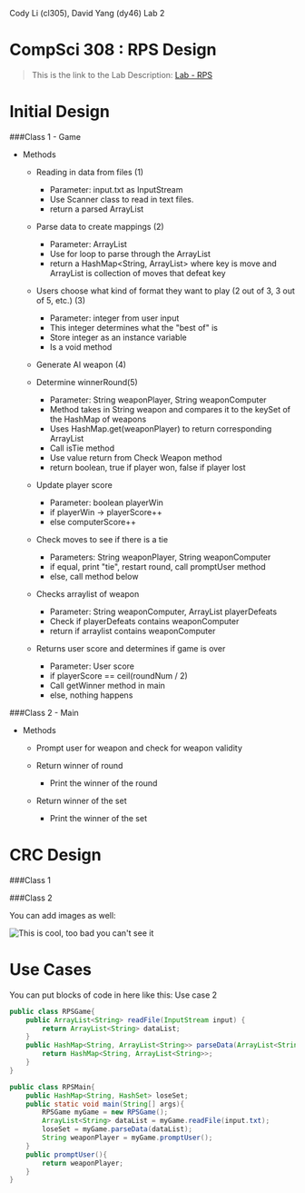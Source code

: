 Cody Li (cl305), David Yang (dy46) 
Lab 2 

CompSci 308 : RPS Design
===================

> This is the link to the Lab Description: 
[Lab - RPS](http://www.cs.duke.edu/courses/compsci308/spring16/classwork/02_design_rps/index.php)

Initial Design
=======

###Class 1 - Game

* Methods
	* Reading in data from files (1)
		* Parameter: input.txt as InputStream
		* Use Scanner class to read in text files. 
		* return a parsed ArrayList<String>

	* Parse data to create mappings (2)
		* Parameter: ArrayList<String>
		* Use for loop to parse through the ArrayList<String>
		* return a HashMap<String, ArrayList<String>> where key is move and ArrayList is collection of moves that defeat key

	* Users choose what kind of format they want to play (2 out of 3, 3 out of 5, etc.) (3)
		* Parameter: integer from user input
		* This integer determines what the "best of" is
		* Store integer as an instance variable
		* Is a void method 
	
	* Generate AI weapon (4)

	* Determine winnerRound(5) 
		* Parameter: String weaponPlayer, String weaponComputer
		* Method takes in String weapon and compares it to the keySet of the HashMap of weapons
		* Uses HashMap.get(weaponPlayer) to return corresponding ArrayList
		* Call isTie method
		* Use value return from Check Weapon method 
		* return boolean, true if player won, false if player lost 

	* Update player score
		*	Parameter: boolean playerWin
		* if playerWin -> playerScore++
		* else computerScore++

	* Check moves to see if there is a tie
		* Parameters: String weaponPlayer, String weaponComputer
		* if equal, print "tie", restart round, call promptUser method
		* else, call method below

	* Checks arraylist of weapon
		* Parameter: String weaponComputer, ArrayList<String> playerDefeats
		* Check if playerDefeats contains weaponComputer
		* return if arraylist contains weaponComputer

	
	* Returns user score and determines if game is over
		* Parameter: User score
		* if playerScore == ceil(roundNum / 2) 
		* Call getWinner method in main
		* else, nothing happens 


###Class 2 - Main 

* Methods
	*  Prompt user for weapon and check for weapon validity 

	* Return winner of round
		*	Print the winner of the round

	* Return winner of the set
		* Print the winner of the set


CRC Design
=======

###Class 1


###Class 2

You can add images as well:

![This is cool, too bad you can't see it](crc-example.png "Our CRC cards")


Use Cases
=======

You can put blocks of code in here like this:
Use case 2
```java
public class RPSGame{
	public ArrayList<String> readFile(InputStream input) {
		return ArrayList<String> dataList;
	}
	public HashMap<String, ArrayList<String>> parseData(ArrayList<String> list) {
		return HashMap<String, ArrayList<String>>;
	}
}

public class RPSMain{
    public HashMap<String, HashSet> loseSet;
    public static void main(String[] args){
    	RPSGame myGame = new RPSGame();
    	ArrayList<String> dataList = myGame.readFile(input.txt);
    	loseSet = myGame.parseData(dataList);
    	String weaponPlayer = myGame.promptUser();
	}
	public promptUser(){
		return weaponPlayer;
	}
}
```

